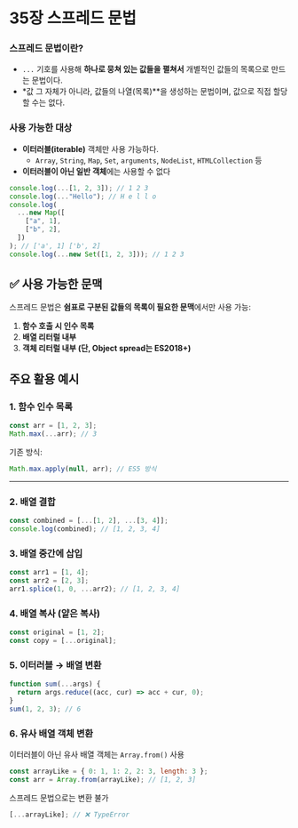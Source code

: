# 35장 스프레드 문법

### 스프레드 문법이란?

- `...` 기호를 사용해 **하나로 뭉쳐 있는 값들을 펼쳐서** 개별적인 값들의 목록으로 만드는 문법이다.
- \*값 그 자체가 아니라, 값들의 나열(목록)\*\*을 생성하는 문법이며, 값으로 직접 할당할 수는 없다.

### 사용 가능한 대상

- **이터러블(iterable)** 객체만 사용 가능하다.
  - `Array`, `String`, `Map`, `Set`, `arguments`, `NodeList`, `HTMLCollection` 등
- **이터러블이 아닌 일반 객체**에는 사용할 수 없다

```jsx
console.log(...[1, 2, 3]); // 1 2 3
console.log(..."Hello"); // H e l l o
console.log(
  ...new Map([
    ["a", 1],
    ["b", 2],
  ])
); // ['a', 1] ['b', 2]
console.log(...new Set([1, 2, 3])); // 1 2 3
```

## ✅ 사용 가능한 문맥

스프레드 문법은 **쉼표로 구분된 값들의 목록이 필요한 문맥**에서만 사용 가능:

1. **함수 호출 시 인수 목록**
2. **배열 리터럴 내부**
3. **객체 리터럴 내부 (단, Object spread는 ES2018+)**

## 주요 활용 예시

### 1. 함수 인수 목록

```jsx
const arr = [1, 2, 3];
Math.max(...arr); // 3
```

기존 방식:

```jsx
Math.max.apply(null, arr); // ES5 방식
```

---

### 2. 배열 결합

```jsx
const combined = [...[1, 2], ...[3, 4]];
console.log(combined); // [1, 2, 3, 4]
```

### 3. 배열 중간에 삽입

```jsx
const arr1 = [1, 4];
const arr2 = [2, 3];
arr1.splice(1, 0, ...arr2); // [1, 2, 3, 4]
```

### 4. 배열 복사 (얕은 복사)

```jsx
const original = [1, 2];
const copy = [...original];
```

### 5. 이터러블 → 배열 변환

```jsx
function sum(...args) {
  return args.reduce((acc, cur) => acc + cur, 0);
}
sum(1, 2, 3); // 6
```

### 6. 유사 배열 객체 변환

이터러블이 아닌 유사 배열 객체는 `Array.from()` 사용

```jsx
const arrayLike = { 0: 1, 1: 2, 2: 3, length: 3 };
const arr = Array.from(arrayLike); // [1, 2, 3]
```

스프레드 문법으로는 변환 불가

```jsx
[...arrayLike]; // ❌ TypeError
```
